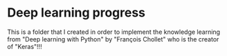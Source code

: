 # Deep learning progress

This is a folder that I created in order to implement the knowledge learning from "Deep learning with Python" by "François Chollet" who is the creator of "Keras"!!!
